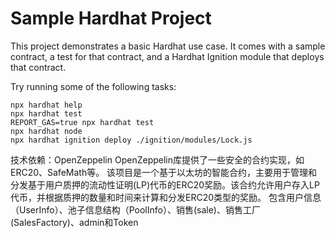 # Sample Hardhat Project

This project demonstrates a basic Hardhat use case. It comes with a sample contract, a test for that contract, and a Hardhat Ignition module that deploys that contract.

Try running some of the following tasks:

```shell
npx hardhat help
npx hardhat test
REPORT_GAS=true npx hardhat test
npx hardhat node
npx hardhat ignition deploy ./ignition/modules/Lock.js
```
技术依赖：OpenZeppelin
  OpenZeppelin库提供了一些安全的合约实现，如ERC20、SafeMath等。
该项目是一个基于以太坊的智能合约，主要用于管理和分发基于用户质押的流动性证明(LP)代币的ERC20奖励。该合约允许用户存入LP代币，并根据质押的数量和时间来计算和分发ERC20类型的奖励。
包含用户信息（UserInfo）、池子信息结构（PoolInfo）、销售(sale)、销售工厂(SalesFactory)、admin和Token
